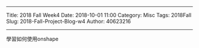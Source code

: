 ---
Title: 2018 Fall Week4
Date: 2018-10-01 11:00
Category: Misc
Tags: 2018Fall
Slug: 2018-Fall-Project-Blog-w4
Author: 40623216




<!-- PELICAN_END_SUMMARY -->


----

學習如何使用onshape

